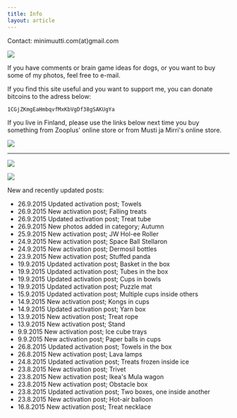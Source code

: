 ```yaml
---
title: Info
layout: article
---
```


Contact: minimuutti.com(at)gmail.com

![](https://lh3.googleusercontent.com/rUi_U-5Iu5bgA0h60ykYVrw8kV3k10DMccmLkt_t2Vs=w245)

If you have comments or brain game ideas for dogs, or you want to buy some of my photos, feel free to e-mail. 

If you find this site useful and you want to support me, you can donate bitcoins to the adress below:

	1CGjZKmgEaHmbqvfMxKbVgDf38gSAKUgYa

If you live in Finland, please use the links below next time you buy something from Zooplus' online store or from Musti ja Mirri's online store.

![](https://lh3.googleusercontent.com/AUAaUSf6KumRNBu44AgfXremIwS_DS6kP-EGC-d5zdEzurjUwdJoeR1QUa9AaQsgEk1hxPZELxkwdadQxd-b5yxb4GDJ6wc1g25aaCr6p9i3ehd2NTOp2BAd5oS6qroPWXxK6y3IBR7V_YCAKHUJc6LA8xx8p0JeF2TAkWy3xoYytoH26VrFdcL0G580DJekLAK-uAIpdHR-bIlLeAqW6Dhm_ehDtQ1lAKCtW1Fkip-8cwsXa1l5pL6uVX0qhu7YkyC3jPuPHvM1e7uxl3yGJ6fEuqhkkXpDfsWOngwM5HgMlptwlAn3IOpzF871G391pG_Uun3AnV9uZKB-Stw2tXRBSxI0yGUZS8wUZvfwm1xZxhSolKk61-K2RrFbsaiUD2d6MJfIU0wNgPG4amII2gCUsjdzLdI0UjSVNyiCelgv9Ssa70kIkl7r6PAEetuSuSwxb_k7UVaso1vhIqKt40enZrsrVNb6BDFhYjGcGpxi289qlQ8aDJU4JknloqaZkCLEQS5Fo2AiAfyiOZMG9drVsNqxJErttO6Pl31CmsY=w447)

---

[![](https://lh3.googleusercontent.com/MKwfsbFq7uu2wQQcpBMKzbeTWG_X6GHIw91FFzQ2LGw=w447)](http://clk.tradedoubler.com/click?p(210840)a(2526211)g(19927404)url(http://www.zooplus.fi/))

[![](https://lh3.googleusercontent.com/UZD-YzdoKAGryUkQuoqAk57k_KeHYAZov20i14umJcM=w447)](http://clk.tradedoubler.com/click?p(240480)a(2526211)g(21401374)url(https://www.mustijamirri.fi/))

New and recently updated posts:

* 26.9.2015 Updated activation post; Towels
* 26.9.2015 New activation post; Falling treats
* 26.9.2015 Updated activation post; Treat tube
* 26.9.2015 New photos added in category; Autumn
* 25.9.2015 New activation post; JW Hol-ee Roller
* 24.9.2015 New activation post; Space Ball Stellaron
* 24.9.2015 New activation post; Dermosil bottles
* 23.9.2015 New activation post; Stuffed panda
* 19.9.2015 Updated activation post; Basket in the box
* 19.9.2015 Updated activation post; Tubes in the box
* 19.9.2015 Updated activation post; Cups in bowls
* 19.9.2015 Updated activation post; Puzzle mat
* 15.9.2015 Updated activation post; Multiple cups inside others
* 14.9.2015 New activation post; Kongs in cups
* 14.9.2015 Updated activation post; Yarn box
* 13.9.2015 New activation post; Treat rope
* 13.9.2015 New activation post; Stand
* 9.9.2015 New activation post; Ice cube trays
* 9.9.2015 New activation post; Paper balls in cups
* 26.8.2015 Updated activation post; Towels in the box
* 26.8.2015 New activation post; Lava lamps
* 24.8.2015 Updated activation post; Treats frozen inside ice
* 23.8.2015 New activation post; Trivet
* 23.8.2015 New activation post; Ikea's Mula wagon
* 23.8.2015 New activation post; Obstacle box
* 23.8.2015 Updated activation post; Two boxes, one inside another
* 23.8.2015 New activation post; Hot-air balloon
* 16.8.2015 New activation post; Treat necklace
